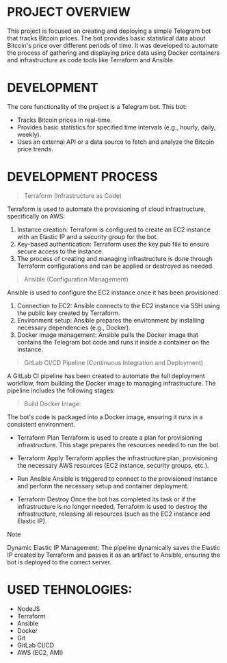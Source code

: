 # PROJECT OVERVIEW  
This project is focused on creating and deploying a simple Telegram bot that tracks Bitcoin prices. The bot provides basic statistical data about Bitcoin's price over different periods of time. It was developed to automate the process of gathering and displaying price data using Docker containers and infrastructure as code tools like Terraform and Ansible.

# DEVELOPMENT 
The core functionality of the project is a Telegram bot. This bot:
 - Tracks Bitcoin prices in real-time.
 - Provides basic statistics for specified time intervals (e.g., hourly, daily, weekly).
 - Uses an external API or a data source to fetch and analyze the Bitcoin price trends.

# DEVELOPMENT PROCESS   

> Terraform (Infrastructure as Code)

Terraform is used to automate the provisioning of cloud infrastructure, specifically on AWS:
1. Instance creation: Terraform is configured to create an EC2 instance with an Elastic IP and a security group for the bot.
2. Key-based authentication: Terraform uses the key.pub file to ensure secure access to the instance.
3. The process of creating and managing infrastructure is done through Terraform configurations and can be applied or destroyed as needed.

> Ansible (Configuration Management)

Ansible is used to configure the EC2 instance once it has been provisioned:
1. Connection to EC2: Ansible connects to the EC2 instance via SSH using the public key created by Terraform.
2. Environment setup: Ansible prepares the environment by installing necessary dependencies (e.g., Docker).
3. Docker image management: Ansible pulls the Docker image that contains the Telegram bot code and runs it inside a container on the instance.

> GitLab CI/CD Pipeline (Continuous Integration and Deployment)

A GitLab CI pipeline has been created to automate the full deployment workflow, from building the Docker image to managing infrastructure. The pipeline includes the following stages:

> Build Docker Image:

The bot's code is packaged into a Docker image, ensuring it runs in a consistent environment.

* Terraform Plan
Terraform is used to create a plan for provisioning infrastructure. This stage prepares the resources needed to run the bot.

* Terraform Apply
Terraform applies the infrastructure plan, provisioning the necessary AWS resources (EC2 instance, security groups, etc.).

* Run Ansible
Ansible is triggered to connect to the provisioned instance and perform the necessary setup and container deployment.

* Terraform Destroy
Once the bot has completed its task or if the infrastructure is no longer needed, Terraform is used to destroy the infrastructure, releasing all resources (such as the EC2 instance and Elastic IP).

> [!NOTE]
> Dynamic Elastic IP Management: The pipeline dynamically saves the Elastic IP created by Terraform and passes it as an artifact to Ansible, ensuring the bot is deployed to the correct server. 


# USED TEHNOLOGIES:  
  - NodeJS
  - Terraform  
  - Ansible
  - Docker
  - Git  
  - GitLab CI/CD  
  - AWS (EC2, AMI)  


